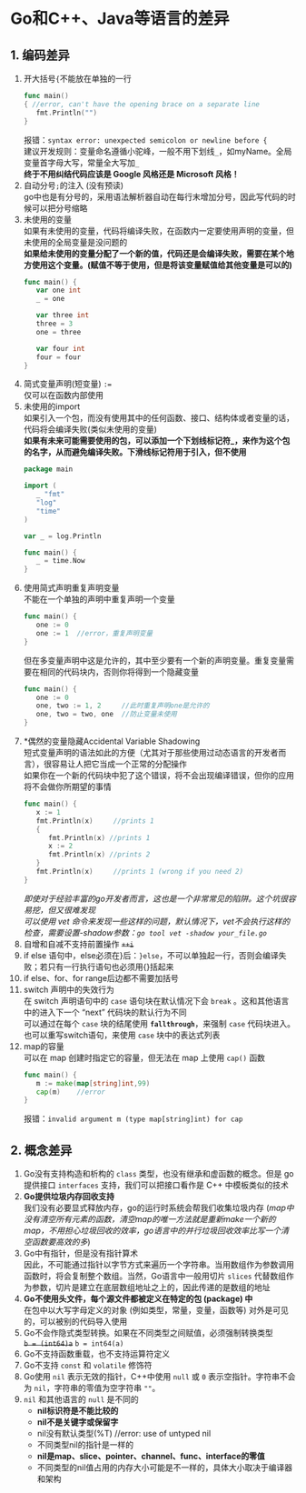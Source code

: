 # Go和C++、Java等语言的差异
## 1. 编码差异
   1. 开大括号`{`不能放在单独的一行
      ```go
      func main()  
      { //error, can't have the opening brace on a separate line
         fmt.Println("")
      }
      ```
      报错：`syntax error: unexpected semicolon or newline before {`  
      建议开发规则：变量命名遵循小驼峰，一般不用下划线`_`，如myName。全局变量首字母大写，常量全大写加`_`  
      **终于不用纠结代码应该是 Google 风格还是 Microsoft 风格！**
   2. 自动分号`;`的注入 (没有预读)   
   go中也是有分号的，采用语法解析器自动在每行末增加分号，因此写代码的时候可以把分号缩略
   3. 未使用的变量  
    如果有未使用的变量，代码将编译失败，在函数内一定要使用声明的变量，但未使用的全局变量是没问题的  
   **如果给未使用的变量分配了一个新的值，代码还是会编译失败，需要在某个地方使用这个变量。(赋值不等于使用，但是将该变量赋值给其他变量是可以的)**
      ```go
      func main() {  
         var one int
         _ = one

         var three int 
         three = 3
         one = three

         var four int
         four = four
      }
      ```
   4. 简式变量声明(短变量) `:=`   
   仅可以在函数内部使用
   5. 未使用的import  
   如果引入一个包，而没有使用其中的任何函数、接口、结构体或者变量的话，代码将会编译失败(类似未使用的变量)  
   **如果有未来可能需要使用的包，可以添加一个下划线标记符_，来作为这个包的名字，从而避免编译失败。下滑线标记符用于引入，但不使用**
      ```go
      package main

      import (  
         _ "fmt"
         "log"
         "time"
      )

      var _ = log.Println

      func main() {  
         _ = time.Now
      }
      ```
   6. 使用简式声明重复声明变量  
      不能在一个单独的声明中重复声明一个变量
      ```go
      func main() {  
         one := 0
         one := 1  //error，重复声明变量
      }
      ```
      但在多变量声明中这是允许的，其中至少要有一个新的声明变量。重复变量需要在相同的代码块内，否则你将得到一个隐藏变量
      ```go
      func main() {  
         one := 0
         one, two := 1, 2     //此时重复声明one是允许的
         one, two = two, one  //防止变量未使用
      }
      ```
   7. *偶然的变量隐藏Accidental Variable Shadowing  
      短式变量声明的语法如此的方便（尤其对于那些使用过动态语言的开发者而言），很容易让人把它当成一个正常的分配操作  
      如果你在一个新的代码块中犯了这个错误，将不会出现编译错误，但你的应用将不会做你所期望的事情
      ```go
      func main() {  
         x := 1
         fmt.Println(x)     //prints 1
         {
            fmt.Println(x) //prints 1
            x := 2
            fmt.Println(x) //prints 2
         }
         fmt.Println(x)     //prints 1 (wrong if you need 2)
      }
      ```  
      *即使对于经验丰富的go开发者而言，这也是一个非常常见的陷阱。这个坑很容易挖，但又很难发现    
      可以使用 vet 命令来发现一些这样的问题，默认情况下，vet不会执行这样的检查，需要设置-shadow参数：`go tool vet -shadow your_file.go`*
   8. 自增和自减不支持前置操作 ~~`++i`~~
   9. if else 语句中，else必须在}后：`}else`，不可以单独起一行，否则会编译失败；若只有一行执行语句也必须用{}括起来
   10. if else、for、for range后边都不需要加括号
   11. switch 声明中的失效行为  
      在 switch 声明语句中的 `case` 语句块在默认情况下会 `break` 。这和其他语言中的进入下一个 “next” 代码块的默认行为不同   
      可以通过在每个 `case` 块的结尾使用 **`fallthrough`**，来强制 `case` 代码块进入。也可以重写switch语句，来使用 `case` 块中的表达式列表
   12. map的容量  
      可以在 map 创建时指定它的容量，但无法在 map 上使用 `cap()` 函数  
         ```go
         func main() {  
            m := make(map[string]int,99)
            cap(m)    //error
         }
         ```
         报错：`invalid argument m (type map[string]int) for cap`
## 2. 概念差异
   1. Go没有支持构造和析构的 `class` 类型，也没有继承和虚函数的概念。但是 go 提供接口 `interfaces` 支持，我们可以把接口看作是 C++ 中模板类似的技术
   2. **Go提供垃圾内存回收支持**  
   我们没有必要显式释放内存，go的运行时系统会帮我们收集垃圾内存
   (*map中没有清空所有元素的函数，清空map的唯一方法就是重新make一个新的map，不用担心垃圾回收的效率，go语言中的并行垃圾回收效率比写一个清空函数要高效的多*)
   3. Go中有指针，但是没有指针算术  
   因此，不可能通过指针以字节方式来遍历一个字符串。当用数组作为参数调用函数时，将会复制整个数组。当然，Go语言中一般用切片 `slices` 代替数组作为参数，切片是建立在底层数组地址之上的，因此传递的是数组的地址
   4. **Go不使用头文件，每个源文件都被定义在特定的包 (package) 中**  
   在包中以大写字母定义的对象 (例如类型，常量，变量，函数等) 对外是可见的，可以被别的代码导入使用
   5. Go不会作隐式类型转换。如果在不同类型之间赋值，必须强制转换类型  
   ~~`b = (int64)a`~~  `b = int64(a)`
   6. Go不支持函数重载，也不支持运算符定义
   7. Go不支持 `const` 和 `volatile` 修饰符
   8. Go使用 `nil` 表示无效的指针，C++中使用 `null` 或 `0` 表示空指针。字符串不会为 `nil`，字符串的零值为空字符串 `""`。
   9. `nil` 和其他语言的 `null` 是不同的
      * **nil标识符是不能比较的**
      * **nil不是关键字或保留字**
      * nil没有默认类型(%T)  //error: use of untyped nil
      * 不同类型nil的指针是一样的
      * **nil是map、slice、pointer、channel、func、interface的零值**
      * 不同类型的nil值占用的内存大小可能是不一样的，具体大小取决于编译器和架构